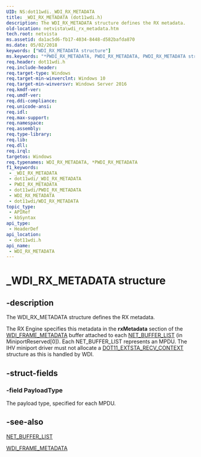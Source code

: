 ```yaml
---
UID: NS:dot11wdi._WDI_RX_METADATA
title: _WDI_RX_METADATA (dot11wdi.h)
description: The WDI_RX_METADATA structure defines the RX metadata.
old-location: netvista\wdi_rx_metadata.htm
tech.root: netvista
ms.assetid: da1ac5d6-fb17-4034-8448-d582bafda870
ms.date: 05/02/2018
keywords: ["WDI_RX_METADATA structure"]
ms.keywords: "*PWDI_RX_METADATA, PWDI_RX_METADATA, PWDI_RX_METADATA structure pointer [Network Drivers Starting with Windows Vista], WDI_RX_METADATA, WDI_RX_METADATA structure [Network Drivers Starting with Windows Vista], _WDI_RX_METADATA, dot11wdi/PWDI_RX_METADATA, dot11wdi/WDI_RX_METADATA, netvista.wdi_rx_metadata, netvista.wifi_rx_metadata"
req.header: dot11wdi.h
req.include-header: 
req.target-type: Windows
req.target-min-winverclnt: Windows 10
req.target-min-winversvr: Windows Server 2016
req.kmdf-ver: 
req.umdf-ver: 
req.ddi-compliance: 
req.unicode-ansi: 
req.idl: 
req.max-support: 
req.namespace: 
req.assembly: 
req.type-library: 
req.lib: 
req.dll: 
req.irql: 
targetos: Windows
req.typenames: WDI_RX_METADATA, *PWDI_RX_METADATA
f1_keywords:
 - _WDI_RX_METADATA
 - dot11wdi/_WDI_RX_METADATA
 - PWDI_RX_METADATA
 - dot11wdi/PWDI_RX_METADATA
 - WDI_RX_METADATA
 - dot11wdi/WDI_RX_METADATA
topic_type:
 - APIRef
 - kbSyntax
api_type:
 - HeaderDef
api_location:
 - dot11wdi.h
api_name:
 - WDI_RX_METADATA
---
```


# _WDI_RX_METADATA structure


## -description

The 
  WDI_RX_METADATA structure defines the RX metadata.

The RX Engine specifies this metadata in the <b>rxMetadata</b> section of the <a href="https://docs.microsoft.com/windows-hardware/drivers/ddi/dot11wdi/ns-dot11wdi-_wdi_frame_metadata">WDI_FRAME_METADATA</a> buffer attached to each <a href="https://docs.microsoft.com/windows-hardware/drivers/ddi/ndis/ns-ndis-_net_buffer_list">NET_BUFFER_LIST</a> (in MiniportReserved[0]). Each NET_BUFFER_LIST represents an MPDU.  The IHV miniport driver must not allocate a <a href="https://docs.microsoft.com/windows-hardware/drivers/ddi/windot11/ns-windot11-dot11_extsta_recv_context">DOT11_EXTSTA_RECV_CONTEXT</a> structure as this is handled by WDI.

## -struct-fields

### -field PayloadType

The payload type, specified for each MPDU.

## -see-also

<a href="https://docs.microsoft.com/windows-hardware/drivers/ddi/ndis/ns-ndis-_net_buffer_list">NET_BUFFER_LIST</a>



<a href="https://docs.microsoft.com/windows-hardware/drivers/ddi/dot11wdi/ns-dot11wdi-_wdi_frame_metadata">WDI_FRAME_METADATA</a>

